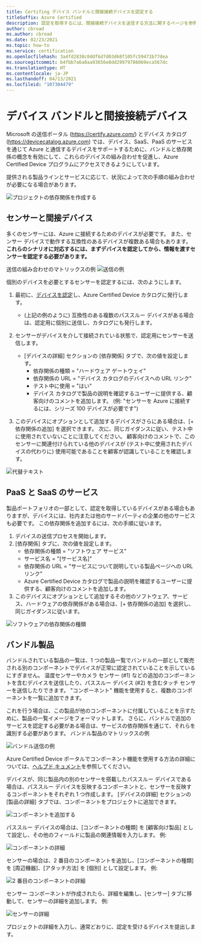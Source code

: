 ```yaml
---
title: Certifing デバイス バンドルと間接接続デバイスを認定する
titleSuffix: Azure Certified
description: 認定を取得するには、間接接続デバイスを送信する方法に関するページを参照してください。
author: cbroad
ms.author: cbroad
ms.date: 02/23/2021
ms.topic: how-to
ms.service: certification
ms.openlocfilehash: 3a4fd2838c0ddf6d7d03d68f105fc59471b77dea
ms.sourcegitcommit: b4fbb7a6a0aa93656e8dd29979786069eca567dc
ms.translationtype: HT
ms.contentlocale: ja-JP
ms.lasthandoff: 04/13/2021
ms.locfileid: "107304479"
---
```

# <a name="device-bundles-and-indirectly-connected-devices"></a>デバイス バンドルと間接接続デバイス

Microsoft の送信ポータル (https://certify.azure.com/) とデバイス カタログ (https://devicecatalog.azure.com) では、デバイス、SaaS、PaaS のサービスを通じて Azure と通信するデバイスをサポートするために、バンドルと依存関係の概念を有効にして、これらのデバイスの組み合わせを促進し、Azure Certified Device プログラムにアクセスできるようにしています。

提供される製品ラインとサービスに応じて、状況によって次の手順の組み合わせが必要になる場合があります。


![プロジェクトの依存関係を作成する](./media/indirect-connected-device/picture-1.png )
## <a name="sensors-and-indirect-devices"></a>センサーと間接デバイス
多くのセンサーには、Azure に接続するためのデバイスが必要です。 また、センサー デバイスで動作する互換性のあるデバイスが複数ある場合もあります。 **これらのシナリオに対応するには、まずデバイスを認定してから、情報を渡すセンサーを認定する必要があります。**

送信の組み合わせのマトリックスの例 ![ 送信の例](./media/indirect-connected-device/picture-2.png )

個別のデバイスを必要とするセンサーを認定するには、次のようにします。
1.  最初に、[デバイスを認定](https://certify.azure.com)し、Azure Certified Device カタログに発行します。
    - (上記の例のように) 互換性のある複数のパススルー デバイスがある場合は、認定用に個別に送信し、カタログにも発行します。
2.  センサーがデバイスを介して接続されている状態で、認定用にセンサーを送信します。
    * [デバイスの詳細] セクションの [依存関係] タブで、次の値を設定します。
        * 依存関係の種類 = "ハードウェア ゲートウェイ&quot;
        * 依存関係の URL = &quot;デバイス カタログのデバイスへの URL リンク&quot;
        * テスト中に使用 = &quot;はい&quot;
        * デバイス カタログで製品の説明を確認するユーザーに提供する、顧客向けのコメントを追加します。 (例: &quot;センサーを Azure に接続するには、シリーズ 100 デバイスが必要です")

3.  このデバイスにオプションとして追加するデバイスがさらにある場合は、[+ 依存関係の追加] を選択できます。 次に、同じガイダンスに従い、テスト中に使用されていないことに注意してください。 顧客向けのコメントで、このセンサーに関連付けられている他のデバイスが (テスト中に使用されたデバイスの代わりに) 使用可能であることを顧客が認識していることを確認します。

![代替テキスト](./media/indirect-connected-device/picture-3.png "ハードウェアの依存関係の種類")

## <a name="paas-and-saas-offerings"></a>PaaS と SaaS のサービス
製品ポートフォリオの一部として、認定を取得しているデバイスがある場合もありますが、デバイスには、社内または他のサードパーティの企業の他のサービスも必要です。 この依存関係を追加するには、次の手順に従います。
1. デバイスの送信プロセスを開始します。
2. [依存関係] タブに、次の値を設定します。
    - 依存関係の種類 = "ソフトウェア サービス"
    - サービス名 = "[サービス名]"
    - 依存関係の URL = "サービスについて説明している製品ページへの URL リンク"
    - Azure Certified Device カタログで製品の説明を確認するユーザーに提供する、顧客向けのコメントを追加します。
3. このデバイスにオプションとして追加するその他のソフトウェア、サービス、ハードウェアの依存関係がある場合は、[+ 依存関係の追加] を選択し、同じガイダンスに従います。

![ソフトウェアの依存関係の種類](./media/indirect-connected-device/picture-4.png )

## <a name="bundled-products"></a>バンドル製品
バンドルされている製品の一覧は、1 つの製品一覧でバンドルの一部として販売される別のコンポーネントでデバイスが正常に認定されていることを示しているにすぎません。 温度センサーやカメラ センサー (#1) などの追加のコンポーネントを含むデバイスを送信したり、パススルー デバイス (#2) を含むタッチ センサーを送信したりできます。 "コンポーネント" 機能を使用すると、複数のコンポーネントを一覧に追加できます。

これを行う場合は、この製品が他のコンポーネントに付属していることを示すために、製品の一覧イメージをフォーマットします。  さらに、バンドルで追加のサービスを認定する必要がある場合は、サービスの依存関係を通じて、それらを識別する必要があります。
バンドル製品のマトリックスの例

![バンドル送信の例](./media/indirect-connected-device/picture-5.png )

Azure Certified Device ポータルでコンポーネント機能を使用する方法の詳細については、[ヘルプド キュメント](./how-to-using-the-components-feature.md)を参照してください。 

デバイスが、同じ製品内の別のセンサーを搭載したパススルー デバイスである場合は、パススルー デバイスを反映するコンポーネントと、センサーを反映するコンポーネントをそれぞれ 1 つ作成します。 [デバイスの詳細] セクションの [製品の詳細] タブでは、コンポーネントをプロジェクトに追加できます。

![コンポーネントを追加する](./media/indirect-connected-device/picture-6.png )

パススルー デバイスの場合は、[コンポーネントの種類] を [顧客向け製品] として設定し、その他のフィールドに製品の関連情報を入力します。 例:

![コンポーネントの詳細](./media/indirect-connected-device/picture-7.png )

センサーの場合は、2 番目のコンポーネントを追加し、[コンポーネントの種類] を [周辺機器]、[アタッチ方法] を [個別] として設定します。 例:

![2 番目のコンポーネントの詳細](./media/indirect-connected-device/picture-8.png )

センサー コンポーネントが作成されたら、詳細を編集し、[センサー] タブに移動して、センサーの詳細を追加します。 例:

![センサーの詳細](./media/indirect-connected-device/picture-9.png )

プロジェクトの詳細を入力し、通常どおりに、認定を受けるデバイスを提出します。

